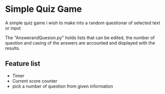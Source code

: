 # Simple Quiz Game
A simple quiz game i wish to make into a random questionar of selected text or input

The "AnswerandQuesion.py" holds lists that can be edited, the number of question and casing of the answers are accounted and displayed with the results.

## Feature list
- Timer
- Current score counter
- pick a number of question from given information
